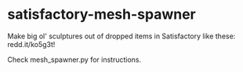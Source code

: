 # satisfactory-mesh-spawner
Make big ol' sculptures out of dropped items in Satisfactory like these: redd.it/ko5g3t!

Check mesh_spawner.py for instructions.
